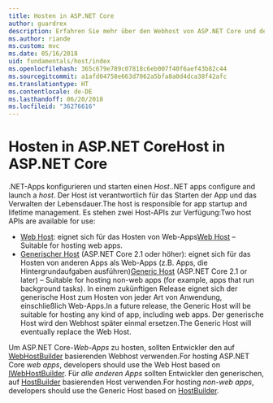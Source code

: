 ```yaml
---
title: Hosten in ASP.NET Core
author: guardrex
description: Erfahren Sie mehr über den Webhost von ASP.NET Core und den generischen Host von .NET, die für das Starten von Apps und das Verwalten der Lebensdauer verantwortlich sind.
ms.author: riande
ms.custom: mvc
ms.date: 05/16/2018
uid: fundamentals/host/index
ms.openlocfilehash: 365c679e789c07818c6eb007f40f6aef43b82c44
ms.sourcegitcommit: a1afd04758e663d7062a5bfa8a0d4dca38f42afc
ms.translationtype: HT
ms.contentlocale: de-DE
ms.lasthandoff: 06/20/2018
ms.locfileid: "36276616"
---
```

# <a name="host-in-aspnet-core"></a><span data-ttu-id="76bac-103">Hosten in ASP.NET Core</span><span class="sxs-lookup"><span data-stu-id="76bac-103">Host in ASP.NET Core</span></span>

<span data-ttu-id="76bac-104">.NET-Apps konfigurieren und starten einen *Host*.</span><span class="sxs-lookup"><span data-stu-id="76bac-104">.NET apps configure and launch a *host*.</span></span> <span data-ttu-id="76bac-105">Der Host ist verantwortlich für das Starten der App und das Verwalten der Lebensdauer.</span><span class="sxs-lookup"><span data-stu-id="76bac-105">The host is responsible for app startup and lifetime management.</span></span> <span data-ttu-id="76bac-106">Es stehen zwei Host-APIs zur Verfügung:</span><span class="sxs-lookup"><span data-stu-id="76bac-106">Two host APIs are available for use:</span></span>

* <span data-ttu-id="76bac-107">[Web Host](xref:fundamentals/host/web-host): eignet sich für das Hosten von Web-Apps</span><span class="sxs-lookup"><span data-stu-id="76bac-107">[Web Host](xref:fundamentals/host/web-host) &ndash; Suitable for hosting web apps.</span></span>
* <span data-ttu-id="76bac-108">[Generischer Host](xref:fundamentals/host/generic-host) (ASP.NET Core 2.1 oder höher): eignet sich für das Hosten von anderen Apps als Web-Apps (z.B. Apps, die Hintergrundaufgaben ausführen)</span><span class="sxs-lookup"><span data-stu-id="76bac-108">[Generic Host](xref:fundamentals/host/generic-host) (ASP.NET Core 2.1 or later) &ndash; Suitable for hosting non-web apps (for example, apps that run background tasks).</span></span> <span data-ttu-id="76bac-109">In einem zukünftigen Release eignet sich der generische Host zum Hosten von jeder Art von Anwendung, einschließlich Web-Apps.</span><span class="sxs-lookup"><span data-stu-id="76bac-109">In a future release, the Generic Host will be suitable for hosting any kind of app, including web apps.</span></span> <span data-ttu-id="76bac-110">Der generische Host wird den Webhost später einmal ersetzen.</span><span class="sxs-lookup"><span data-stu-id="76bac-110">The Generic Host will eventually replace the Web Host.</span></span>

<span data-ttu-id="76bac-111">Um ASP.NET Core-*Web-Apps* zu hosten, sollten Entwickler den auf [WebHostBuilder](/dotnet/api/microsoft.aspnetcore.hosting.iwebhostbuilder) basierenden Webhost verwenden.</span><span class="sxs-lookup"><span data-stu-id="76bac-111">For hosting ASP.NET Core *web apps*, developers should use the Web Host based on [IWebHostBuilder](/dotnet/api/microsoft.aspnetcore.hosting.iwebhostbuilder).</span></span> <span data-ttu-id="76bac-112">Für *alle anderen Apps* sollten Entwickler den generischen, auf [HostBuilder](/dotnet/api/microsoft.extensions.hosting.hostbuilder) basierenden Host verwenden.</span><span class="sxs-lookup"><span data-stu-id="76bac-112">For hosting *non-web apps*, developers should use the Generic Host based on [HostBuilder](/dotnet/api/microsoft.extensions.hosting.hostbuilder).</span></span>
